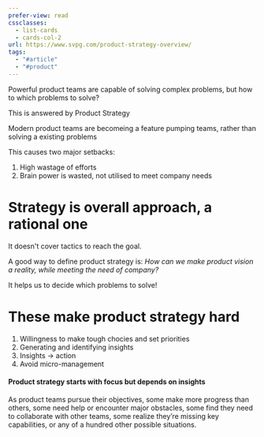 ```yaml
---
prefer-view: read
cssclasses:
  - list-cards
  - cards-col-2
url: https://www.svpg.com/product-strategy-overview/
tags:
  - "#article"
  - "#product"
---
```


Powerful product teams are capable of solving complex problems, but how to which problems to solve?

This is answered by Product Strategy

Modern product teams are becomeing a feature pumping teams, rather than solving a existing problems

This causes two major setbacks:
1. High wastage of efforts
2. Brain power is wasted, not utilised to meet company needs


# Strategy is overall approach, a rational one
It doesn't cover tactics to reach the goal.

A good way to define product strategy is:
_How can we make product vision a reality, while meeting the need of company?_

It helps us to decide which problems to solve!

# These make product strategy hard
1. Willingness to make tough chocies and set priorities
2. Generating and identifying insights
3. Insights -> action
4. Avoid micro-management

#### Product strategy starts with focus but depends on insights

As product teams pursue their objectives, some make more progress than others, some need help or encounter major obstacles, some find they need to collaborate with other teams, some realize they’re missing key capabilities, or any of a hundred other possible situations.